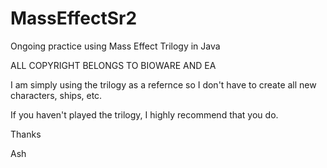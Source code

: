 # MassEffectSr2
Ongoing practice using Mass Effect Trilogy in Java

ALL COPYRIGHT BELONGS TO BIOWARE AND EA

I am simply using the trilogy as a refernce so I don't have to create all new characters, ships, etc.

If you haven't played the trilogy, I highly recommend that you do.

Thanks

Ash
